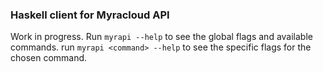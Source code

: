 ### Haskell client for Myracloud API

Work in progress. Run `myrapi --help` to see the global flags and
available commands. run `myrapi <command> --help` to see the specific
flags for the chosen command.
